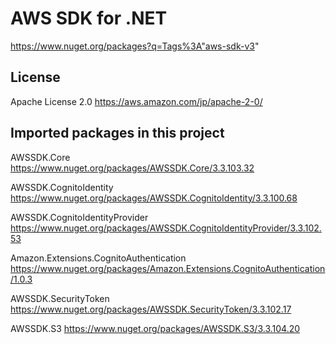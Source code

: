 # AWS SDK for .NET
https://www.nuget.org/packages?q=Tags%3A"aws-sdk-v3"

## License
Apache License 2.0
https://aws.amazon.com/jp/apache-2-0/

## Imported packages in this project
AWSSDK.Core  
https://www.nuget.org/packages/AWSSDK.Core/3.3.103.32

AWSSDK.CognitoIdentity  
https://www.nuget.org/packages/AWSSDK.CognitoIdentity/3.3.100.68

AWSSDK.CognitoIdentityProvider  
https://www.nuget.org/packages/AWSSDK.CognitoIdentityProvider/3.3.102.53

Amazon.Extensions.CognitoAuthentication  
https://www.nuget.org/packages/Amazon.Extensions.CognitoAuthentication/1.0.3

AWSSDK.SecurityToken  
https://www.nuget.org/packages/AWSSDK.SecurityToken/3.3.102.17

AWSSDK.S3
https://www.nuget.org/packages/AWSSDK.S3/3.3.104.20